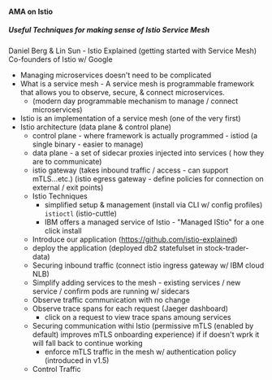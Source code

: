 #### AMA on Istio

##### Useful Techniques for making sense of Istio Service Mesh

Daniel Berg & Lin Sun - Istio Explained (getting started with Service Mesh) Co-founders of Istio w/ Google

- Managing microservices doesn't need to be complicated
- What is a service mesh - A service mesh is programmable framework that allows you to observe, secure, & connect microservices. 
  - (modern day programmable mechanism to manage / connect microservices)
- Istio is an implementation of a service mesh (one of the very first)
- Istio architecture (data plane & control plane)
  - control plane - where framework is actually programmed - istiod (a single binary - easier to manage)
  - data plane - a set of sidecar proxies injected into services ( how they are to communicate)
  - istio gateway (takes inbound traffic / access - can support mTLS...etc.) (istio egress gateway - define policies for connection on external / exit points)
  - Istio Techniques
    - simplified setup & management (install via CLI w/ config profiles) `istioctl` (istio-cuttle)
    - IBM offers a managed service of Istio - "Managed IStio" for a one click install
  - Introduce our application (https://github.com/istio-explained)
  - deploy the application (deployed db2 statefulset in stock-trader-data)
  - Securing inbound traffic (connect istio ingress gateway w/ IBM cloud NLB)
  - Simplify adding services to the mesh - existing services / new service / confirm pods are running w/ sidecars
  - Observe traffic communication with no change
  - Observe trace spans for each request (Jaeger dashboard)
     - click on a request to view trace spans amoung services
  - Securing communication withi Istio (permissive mTLS (enabled by default) improves mTLS onboarding experience) if if doesn't wprk it will fall back to continue working
    - enforce mTLS traffic in the mesh w/ authentication policy (introduced in v1.5)
  - Control Traffic 
